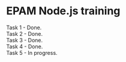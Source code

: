 # EPAM Node.js training

Task 1 - Done.\
Task 2 - Done.\
Task 3 - Done.\
Task 4 - Done.\
Task 5 - In progress.